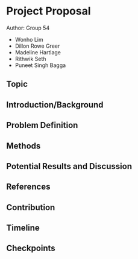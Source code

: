 # Project Proposal

Author: Group 54
- Wonho Lim
- Dillon Rowe Greer
- Madeline Hartlage
- Rithwik Seth
- Puneet Singh Bagga

## Topic

## Introduction/Background

## Problem Definition

## Methods

## Potential Results and Discussion

## References

## Contribution

## Timeline

## Checkpoints
